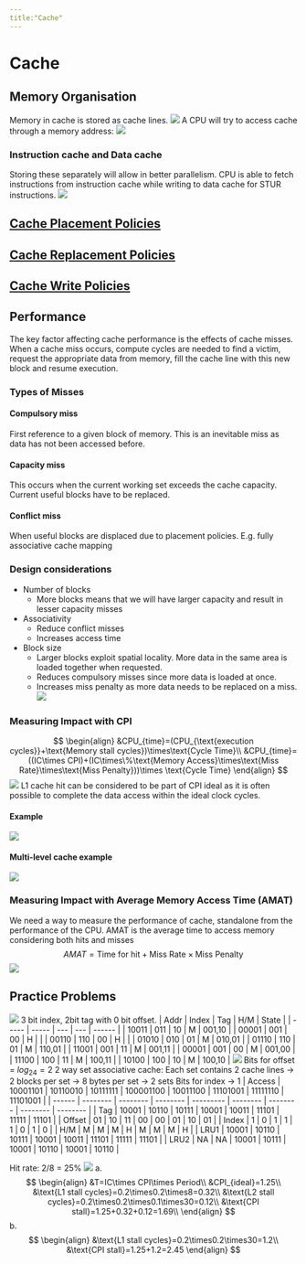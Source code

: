 ```yaml
---
title:"Cache"
---
```

# Cache
## Memory Organisation
Memory in cache is stored as cache lines. 
![](https://i.imgur.com/NUtGrGp.png)
A CPU will try to access cache through a memory address:
![](https://i.imgur.com/6Otcpnl.png)
### Instruction cache and Data cache
Storing these separately will allow in better parallelism. CPU is able to fetch instructions from instruction cache while writing to data cache for STUR instructions.
![](https://i.imgur.com/tA6cvb2.png)
## [Cache Placement Policies](Notes/Cache%20Placement%20Policies.md)
## [Cache Replacement Policies](Notes/Cache%20Replacement%20Policies.md)
## [Cache Write Policies](Notes/Cache%20Write%20Policies.md)
## Performance
The key factor affecting cache performance is the effects of cache misses. When a cache miss occurs, compute cycles are needed to find a victim, request the appropriate data from memory, fill the cache line with this new block and resume execution.
### Types of Misses
#### Compulsory miss
First reference to a given block of memory. This is an inevitable miss as data has not been accessed before.
#### Capacity miss
This occurs when the current working set exceeds the cache capacity. Current useful blocks have to be replaced.
#### Conflict miss
When useful blocks are displaced due to placement policies. E.g. fully associative cache mapping
### Design considerations
- Number of blocks
	- More blocks means that we will have larger capacity and result in lesser capacity misses
- Associativity
	- Reduce conflict misses
	- Increases access time
- Block size
	- Larger blocks exploit spatial locality. More data in the same area is loaded together when requested.
	- Reduces compulsory misses since more data is loaded at once.
	- Increases miss penalty as more data needs to be replaced on a miss.
![](https://i.imgur.com/PKhDsDq.png)
### Measuring Impact with CPI
$$
\begin{align}
&CPU_{time}=(CPU_{\text{execution cycles}}+\text{Memory stall cycles})\times\text{Cycle Time}\\
&CPU_{time}=((IC\times CPI)+(IC\times\%\text{Memory Access}\times\text{Miss Rate}\times\text{Miss Penalty}))\times \text{Cycle Time}
\end{align}
$$
![](https://i.imgur.com/38DnZ86.png)
L1 cache hit can be considered to be part of CPI ideal as it is often possible to complete the data access within the ideal clock cycles.
#### Example
![](https://i.imgur.com/pcXWyud.png)
#### Multi-level cache example
![](https://i.imgur.com/pN98QXK.png)
### Measuring Impact with Average Memory Access Time (AMAT) 
We need a way to measure the performance of cache, standalone from the performance of the CPU.
AMAT is the average time to access memory considering both hits and misses
$$AMAT=\text{Time for hit}+\text{Miss Rate}\times\text{Miss Penalty}$$
![](https://i.imgur.com/4RDpPr0.png)
## Practice Problems
![](https://i.imgur.com/bo5A0np.png)
3 bit index, 2bit tag with 0 bit offset.
| Addr  | Index | Tag | H/M | State  |
| ----- | ----- | --- | --- | ------ |
| 10011 | 011   | 10  | M   | 001,10 |
| 00001 | 001   | 00  | H   |        |
| 00110 | 110   | 00  | H   |        |
| 01010 | 010   | 01  | M   | 010,01 |
| 01110 | 110   | 01  | M   | 110,01 |
| 11001 | 001   | 11  | M   | 001,11 |
| 00001 | 001   | 00  | M   | 001,00 |
| 11100 | 100   | 11  | M   | 100,11 |
| 10100 | 100   | 10  | M   |   100,10     |
![](https://i.imgur.com/8uzwhdW.png)
Bits for offset = $log_24=2$
2 way set associative cache: Each set contains 2 cache lines -> 2 blocks per set -> 8 bytes per set -> 2 sets
Bits for index -> 1
| Access | 10001101 | 10110010 | 10111111 | 100001100 | 10011100 | 11101001 | 11111110 | 11101001 |
| ------ | -------- | -------- | -------- | --------- | -------- | -------- | -------- | -------- |
| Tag    | 10001    | 10110    | 10111    | 10001     | 10011    | 11101    | 11111    | 11101    |
| Offset | 01       | 10       | 11       | 00        | 00       | 01       | 10       | 01       |
| Index  | 1        | 0        | 1        | 1         | 1        | 0        | 1        | 0        |
| H/M    | M        | M        | M        | H         | M        | M        | M        | H        |
| LRU1   | 10001    | 10110    | 10111    | 10001     | 10011    | 11101    | 11111    | 11101         |
| LRU2   | NA       | NA       | 10001    | 10111     | 10001    | 10110    | 10001    | 10110         |

Hit rate: 2/8 = 25%
![](https://i.imgur.com/ZUWtOC2.png)
a.
$$
\begin{align}
&T=IC\times CPI\times Period\\
&CPI_{ideal}=1.25\\
&\text{L1 stall cycles}=0.2\times0.2\times8=0.32\\
&\text{L2 stall cycles}=0.2\times0.2\times0.1\times30=0.12\\
&\text{CPI stall}=1.25+0.32+0.12=1.69\\
\end{align}
$$
b.
$$
\begin{align}
&\text{L1 stall cycles}=0.2\times0.2\times30=1.2\\
&\text{CPI stall}=1.25+1.2=2.45
\end{align}
$$
